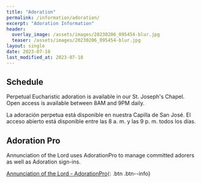 ```yaml
---
title: "Adoration"
permalink: /information/adoration/
excerpt: "Adoration Information"
header:
  overlay_image: /assets/images/20230206_095454-blur.jpg
  teaser: /assets/images/20230206_095454-blur.jpg
layout: single
date: 2023-07-18
last_modified_at: 2023-07-18
---
```


## Schedule

Perpetual Eucharistic adoration is available in our St. Joseph's Chapel. Open access is available between 8AM and 9PM daily.

La adoración perpetua está disponible en nuestra Capilla de San José. El acceso abierto está disponible entre las 8 a. m. y las 9 p. m. todos los días.

## Adoration Pro

Annunciation of the Lord uses AdorationPro to manage committed adorers as well as Adoration sign-ins.

[Annunciation of the Lord - AdorationPro](https://www.adorationpro.org/annunciationdecatur){: .btn .btn--info}
